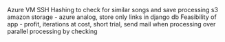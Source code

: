 Azure VM SSH
Hashing to check for similar songs and save processing
s3 amazon storage - azure analog, store only links in django db
Feasibility of app - profit, iterations at cost, short trial, send mail when processing over
parallel processing by checking 
